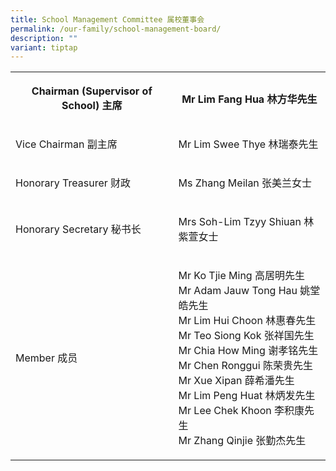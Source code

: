 ```yaml
---
title: School Management Committee 属校董事会
permalink: /our-family/school-management-board/
description: ""
variant: tiptap
---
```

<table style="minWidth: 50px">
<colgroup>
<col>
<col>
</colgroup>
<tbody>
<tr>
<th rowspan="1" colspan="1">
<p>Chairman (Supervisor of School) 主席</p>
</th>
<th rowspan="1" colspan="1">
<p>Mr Lim Fang Hua 林方华先生</p>
</th>
</tr>
<tr>
<td rowspan="1" colspan="1">
<p>Vice Chairman 副主席</p>
</td>
<td rowspan="1" colspan="1">
<p>Mr Lim Swee Thye 林瑞泰先生</p>
</td>
</tr>
<tr>
<td rowspan="1" colspan="1">
<p>Honorary Treasurer 财政</p>
</td>
<td rowspan="1" colspan="1">
<p>Ms Zhang Meilan 张美兰女士</p>
</td>
</tr>
<tr>
<td rowspan="1" colspan="1">
<p>Honorary Secretary 秘书长</p>
</td>
<td rowspan="1" colspan="1">
<p>Mrs Soh-Lim Tzyy Shiuan 林紫萱女士</p>
</td>
</tr>
<tr>
<td rowspan="1" colspan="1">
<p>Member 成员</p>
</td>
<td rowspan="1" colspan="1">
<p>Mr Ko Tjie Ming 高居明先生
<br>Mr Adam Jauw Tong Hau 姚堂皓先生
<br>Mr Lim Hui Choon 林惠春先生
<br>Mr Teo Siong Kok 张祥国先生
<br>Mr Chia How Ming 谢孝铭先生
<br>Mr Chen Ronggui 陈荣贵先生
<br>Mr Xue Xipan 薛希潘先生
<br>Mr Lim Peng Huat 林炳发先生
<br>Mr Lee Chek Khoon 李积康先生
<br>Mr Zhang Qinjie 张勤杰先生</p>
</td>
</tr>
</tbody>
</table>
<p></p>